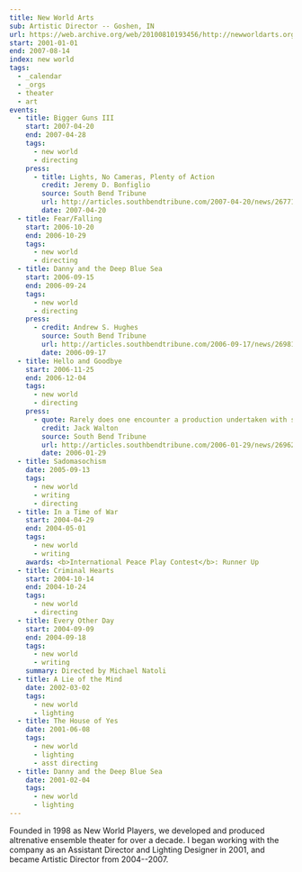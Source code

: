 ```yaml
---
title: New World Arts
sub: Artistic Director -- Goshen, IN
url: https://web.archive.org/web/20100810193456/http://newworldarts.org/events/history.php
start: 2001-01-01
end: 2007-08-14
index: new world
tags:
  - _calendar
  - _orgs
  - theater
  - art
events:
  - title: Bigger Guns III
    start: 2007-04-20
    end: 2007-04-28
    tags:
      - new world
      - directing
    press:
      - title: Lights, No Cameras, Plenty of Action
        credit: Jeremy D. Bonfiglio
        source: South Bend Tribune
        url: http://articles.southbendtribune.com/2007-04-20/news/26771959_1_kung-fu-michelle-milne-lab-work
        date: 2007-04-20
  - title: Fear/Falling
    start: 2006-10-20
    end: 2006-10-29
    tags:
      - new world
      - directing
  - title: Danny and the Deep Blue Sea
    start: 2006-09-15
    end: 2006-09-24
    tags:
      - new world
      - directing
    press:
      - credit: Andrew S. Hughes
        source: South Bend Tribune
        url: http://articles.southbendtribune.com/2006-09-17/news/26981141_1_danny-and-roberta-dance-characters
        date: 2006-09-17
  - title: Hello and Goodbye
    start: 2006-11-25
    end: 2006-12-04
    tags:
      - new world
      - directing
    press:
      - quote: Rarely does one encounter a production undertaken with such a tremendous amount of care and consideration.
        credit: Jack Walton
        source: South Bend Tribune
        url: http://articles.southbendtribune.com/2006-01-29/news/26962892_1_hester-darkness-athol-fugard
        date: 2006-01-29
  - title: Sadomasochism
    date: 2005-09-13
    tags:
      - new world
      - writing
      - directing
  - title: In a Time of War
    start: 2004-04-29
    end: 2004-05-01
    tags:
      - new world
      - writing
    awards: <b>International Peace Play Contest</b>: Runner Up
  - title: Criminal Hearts
    start: 2004-10-14
    end: 2004-10-24
    tags:
      - new world
      - directing
  - title: Every Other Day
    start: 2004-09-09
    end: 2004-09-18
    tags:
      - new world
      - writing
    summary: Directed by Michael Natoli
  - title: A Lie of the Mind
    date: 2002-03-02
    tags:
      - new world
      - lighting
  - title: The House of Yes
    date: 2001-06-08
    tags:
      - new world
      - lighting
      - asst directing
  - title: Danny and the Deep Blue Sea
    date: 2001-02-04
    tags:
      - new world
      - lighting
---
```


Founded in 1998 as New World Players,
we developed and produced altrenative ensemble theater
for over a decade.
I began working with the company
as an Assistant Director and Lighting Designer in 2001,
and became Artistic Director
from 2004--2007.

